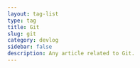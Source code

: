 ```yaml
---
layout: tag-list
type: tag
title: Git
slug: git
category: devlog
sidebar: false
description: Any article related to Git.
---
```

